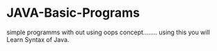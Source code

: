 # JAVA-Basic-Programs

simple programms with out using oops concept........
using this you will Learn Syntax of Java. 
